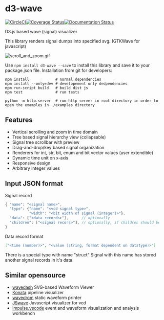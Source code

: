 # d3-wave
[![CircleCI](https://dl.circleci.com/status-badge/img/gh/Nic30/d3-wave/tree/master.svg?style=svg)](https://dl.circleci.com/status-badge/redirect/gh/Nic30/d3-wave/tree/master)[![Coverage Status](https://coveralls.io/repos/github/Nic30/d3-wave/badge.svg?branch=master)](https://coveralls.io/github/Nic30/d3-wave?branch=master)[![Documentation Status](https://readthedocs.org/projects/d3-wave/badge/?version=latest)](http://d3-wave.readthedocs.io/en/latest/?badge=latest)

D3.js based wave (signal) visualizer

This library renders signal dumps into specified svg. (GTKWave for javascript)

![scroll_and_zoom.gif](doc/scroll_and_zoom.gif)

Use `npm install d3-wave --save` to install this library and save it to your package.json file.
Installation from git for developers:
```
npm install            # normal dependencies
npm install --only=dev # developement only dedpendencies
npm run-script build   # build dist js
npm test               # run tests

python -m http.server  # run http server in root directory in order to open the examples in ./examples directory
```

## Features

* Vertical scrolling and zoom in time domain
* Tree based signal hierarchy view (collapsable)
* Signal tree scrollbar with preview
* Drag-and-drop/key based signal organization
* Renderers for int, str, bit, enum and bit vector values (user extendible)
* Dynamic time unit on x-axis
* Responsive design
* Arbitrary integer values

## Input JSON format

Signal record
```js
{ "name": "<signal name>",
  "type": {"name": "<vcd signal type>",
           "width": "<bit width of signal (integer)>"},
  "data": ["<data records>"],      // optionally
  "children": ["<signal recors>"], // optionally, if children should be collapsed by default use _children
}
```

Data record format
```json
["<time (number)>", "<value (string, format dependent on datatype)>"]
```

There is a special type with name "struct"
Signal with this name has stored another signal records in it's data.


## Similar opensource

* [wavedash](https://github.com/donn/wavedash) SVG-based Waveform Viewer
* [Konata](https://github.com/shioyadan/Konata) pipeline visualizer
* [wavedrom](https://github.com/wavedrom/wavedrom) static waveform printer
* [JSwave](https://github.com/kwf37/JSwave) Javascript visualizer for vcd
* [impulse.vscode](https://github.com/toem/impulse.vscode) event and waveform visualization and analysis workbench 

